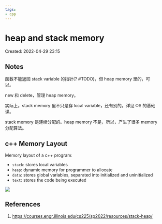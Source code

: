 ```yaml
---
tags:
- cpp
---
```


# heap and stack memory

Created: 2022-04-29 23:15

## Notes

函数不能返回 stack variable 的指针(? #TODO)，但 heap memory 里的，可以。

new 和 delete，管理 heap memory。

实际上，stack memory 里不只是存 local variable，还有别的。详见 OS 的基础课。

stack memory 是连续分配的。heap memory 不是，所以，产生了很多 memory 分配算法。

## c++ Memory Layout

Memory layout of a c++ program:
- `stack`: stores local variables
- `heap`: dynamic memory for programmer to allocate
- `data`: stores global variables, separated into initialized and uninitialized
- `text`: stores the code being executed

![](https://tva1.sinaimg.cn/large/e6c9d24egy1h1ix8jnq9aj209y0a83yf.jpg)

## References

1. https://courses.engr.illinois.edu/cs225/sp2022/resources/stack-heap/
